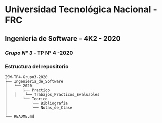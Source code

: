 # Universidad Tecnológica Nacional - FRC
## Ingenieria de Software - 4K2 - 2020
### *Grupo N° 3* - TP N° 4 -2020

### Estructura del repositorio
```
ISW-TP4-Grupo3-2020
├── Ingenieria_de_Software
│   └── 2020
│   	├── Practico
│	│    └── Trabajos_Practicos_Evaluables
│   	└── Teorico
│	        └── Bibliografia 
│	        └── Notas_de_Clase 
│   
└── README.md
